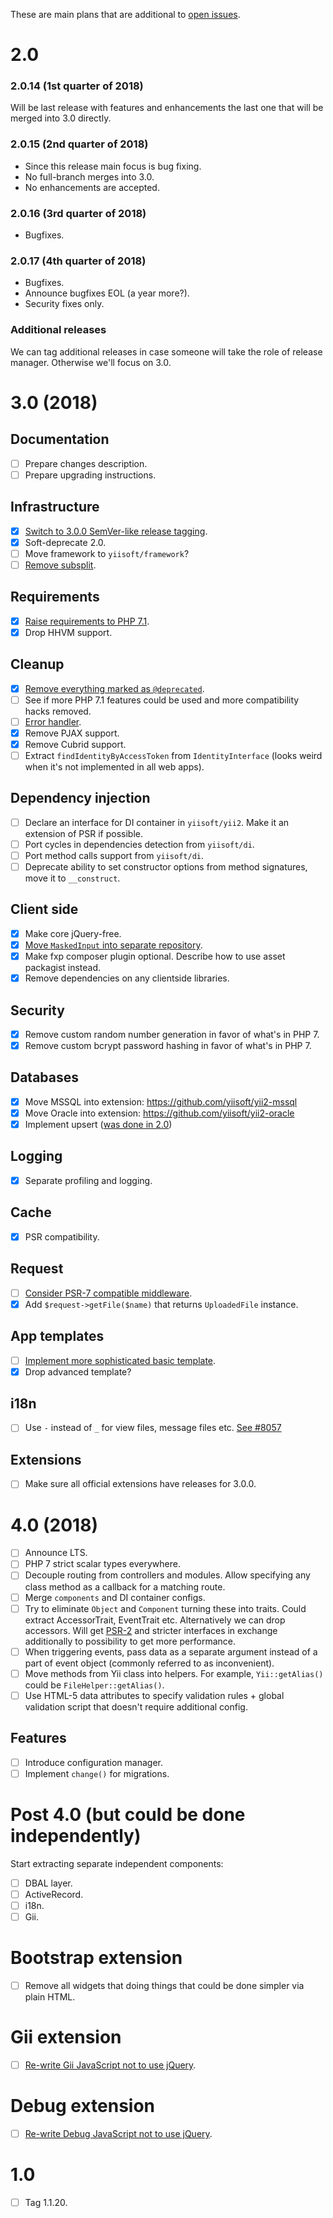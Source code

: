 These are main plans that are additional to [open issues](https://github.com/yiisoft/yii2/milestones/3.0.0).

# 2.0

### 2.0.14 (1st quarter of 2018)

Will be last release with features and enhancements the last one that will be merged into 3.0 directly.

### 2.0.15 (2nd quarter of 2018)

- Since this release main focus is bug fixing.
- No full-branch merges into 3.0.
- No enhancements are accepted.
  
### 2.0.16 (3rd quarter of 2018)

- Bugfixes.

### 2.0.17 (4th quarter of 2018)

- Bugfixes.
- Announce bugfixes EOL (a year more?).
- Security fixes only.

### Additional releases

We can tag additional releases in case someone will take the role of release manager. Otherwise we'll focus on 3.0.

# 3.0 (2018)

## Documentation

- [ ] Prepare changes description.
- [ ] Prepare upgrading instructions.

## Infrastructure

- [x] [Switch to 3.0.0 SemVer-like release tagging](https://www.yiiframework.com/news/177/yii-adopts-semver-since-version-3-0-0).
- [x] Soft-deprecate 2.0.
- [ ] Move framework to `yiisoft/framework`?
- [ ] [Remove subsplit](https://github.com/yiisoft/yii2/issues/16160).

## Requirements

- [x] [Raise requirements to PHP 7.1](https://github.com/yiisoft/yii2/issues/11397).
- [x] Drop HHVM support.

## Cleanup

- [x] [Remove everything marked as `@deprecated`](https://github.com/yiisoft/yii2/issues/15957).
- [ ] See if more PHP 7.1 features could be used and more compatibility hacks removed.
- [ ] [Error handler](https://github.com/yiisoft/yii2/issues/14348).
- [x] Remove PJAX support.
- [x] Remove Cubrid support.
- [ ] Extract `findIdentityByAccessToken` from `IdentityInterface` (looks weird when it's not implemented in all web apps).

## Dependency injection

- [ ] Declare an interface for DI container in `yiisoft/yii2`. Make it an extension of PSR if possible.
- [ ] Port cycles in dependencies detection from `yiisoft/di`.
- [ ] Port method calls support from `yiisoft/di`.
- [ ] Deprecate ability to set constructor options from method signatures, move it to `__construct`.

## Client side

- [x] Make core jQuery-free.
- [x] [Move `MaskedInput` into separate repository](https://github.com/yiisoft/yii2-maskedinput).
- [x] Make fxp composer plugin optional. Describe how to use asset packagist instead.
- [x] Remove dependencies on any clientside libraries.

## Security

- [x] Remove custom random number generation in favor of what's in PHP 7.
- [x] Remove custom bcrypt password hashing in favor of what's in PHP 7.

## Databases

- [x] Move MSSQL into extension: https://github.com/yiisoft/yii2-mssql
- [x] Move Oracle into extension: https://github.com/yiisoft/yii2-oracle
- [x] Implement upsert ([was done in 2.0](https://github.com/yiisoft/yii2/issues/13879))

## Logging

- [x] Separate profiling and logging.

## Cache

- [x] PSR compatibility.

## Request

- [ ] [Consider PSR-7 compatible middleware](https://github.com/yiisoft/yii2/issues/15438).
- [x] Add `$request->getFile($name)` that returns `UploadedFile` instance.

## App templates

- [ ] [Implement more sophisticated basic template](https://github.com/yiisoft/app).
- [x] Drop advanced template?

## i18n

- [ ] Use `-` instead of `_` for view files, message files etc. [See #8057](https://github.com/yiisoft/yii2/pull/8057)

## Extensions

- [ ] Make sure all official extensions have releases for 3.0.0.

# 4.0 (2018)

- [ ] Announce LTS.
- [ ] PHP 7 strict scalar types everywhere.
- [ ] Decouple routing from controllers and modules. Allow specifying any class method as a callback for a matching route.
- [ ] Merge `components` and DI container configs.
- [ ] Try to eliminate `Object` and `Component` turning these into traits. Could extract AccessorTrait, EventTrait etc. Alternatively we can drop accessors. Will get [PSR-2](https://github.com/yiisoft/yii2/issues/11956) and stricter interfaces in exchange additionally to possibility to get more performance.
- [ ] When triggering events, pass data as a separate argument instead of a part of event object (commonly referred to as inconvenient).
- [ ] Move methods from Yii class into helpers. For example, `Yii::getAlias()` could be `FileHelper::getAlias()`.
- [ ] Use HTML-5 data attributes to specify validation rules + global validation script that doesn't require additional config.

## Features

- [ ] Introduce configuration manager.
- [ ] Implement `change()` for migrations.

# Post 4.0 (but could be done independently)

Start extracting separate independent components:

- [ ] DBAL layer.
- [ ] ActiveRecord.
- [ ] i18n.
- [ ] Gii.

# Bootstrap extension

- [ ] Remove all widgets that doing things that could be done simpler via plain HTML.

# Gii extension

- [ ] [Re-write Gii JavaScript not to use jQuery](https://github.com/yiisoft/yii2-gii/issues/282).

# Debug extension

- [ ] [Re-write Debug JavaScript not to use jQuery](https://github.com/yiisoft/yii2-debug/issues/246).


# 1.0

- [ ] Tag 1.1.20.

